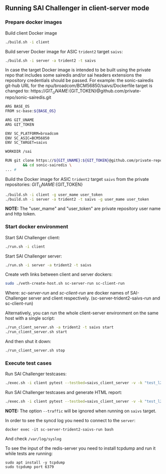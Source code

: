 ## Running SAI Challenger in client-server mode

### Prepare docker images

Build client Docker image
```sh
./build.sh -i client
```

Build server Docker image for ASIC `trident2` target `saivs`:
```sh
./build.sh -i server -a trident2 -t saivs
```

In case the target Docker image is intended to be built using the private repo that includes some sairedis and/or sai headers extensions the repository credentials should be passed.
For example: the sonic-sairedis git-hub URL for the npu/broadcom/BCM56850/saivs/Dockerfile target is changed to: https://${GIT_UNAME}:${GIT_TOKEN}@github.com/private-repo/sonic-sairedis.git
```bash
ARG BASE_OS
FROM sc-base:${BASE_OS}

ARG GIT_UNAME
ARG GIT_TOKEN

ENV SC_PLATFORM=broadcom
ENV SC_ASIC=BCM56850
ENV SC_TARGET=saivs

WORKDIR /sai

RUN git clone https://${GIT_UNAME}:${GIT_TOKEN}@github.com/private-repo/sonic-sairedis.git \
        && cd sonic-sairedis \
... # 
```

Build the Docker image for ASIC `trident2` target `saivs` from the private repositories: ${GIT_UNAME}:${GIT_TOKEN}
```sh
./build.sh -i client -g user_mame user_token
./build.sh -i server -a trident2 -t saivs -g user_mame user_token
```

**NOTE:** The "user_mame" and "user_token" are private repository user name and http token.

### Start docker environment

Start SAI Challenger client:
```sh
./run.sh -i client
```

Start SAI Challenger server:
```sh
./run.sh -i server -a trident2 -t saivs
```

Create veth links between client and server dockers:
```sh
sudo ./veth-create-host.sh sc-server-run sc-client-run
```
Where: _sc-server-run_ and _sc-client-run_ are docker names of SAI-Challenger server and client respectively. (sc-server-trident2-saivs-run and sc-client-run)

Alternatively, you can run the whole client-server environment on the same host with a single script:
```sh
./run_client_server.sh -a trident2 -t saivs start
./run_client_server.sh start
```

And then shut it down:
```sh
./run_client_server.sh stop
```

### Execute test cases

Run SAI Challenger testcases:
```sh
./exec.sh -i client pytest --testbed=saivs_client_server -v -k "test_l2_basic"
```

Run SAI Challenger testcases and generate HTML report:
```sh
./exec.sh -i client pytest --testbed=saivs_client_server -v -k "test_l2_basic" --html=report.html --self-contained-html
```

**NOTE:** The option `--traffic` will be ignored when running on `saivs` target.

In order to see the syncd log you need to connect to the `server`:
```
docker exec -it sc-server-trident2-saivs-run bash
```
And check  `/var/log/syslog`

To see the input of the redis-server you need to install tcpdump and run it while tests are running:
```
sudo apt install -y tcpdump
sudo tcpdump port 6379
```

